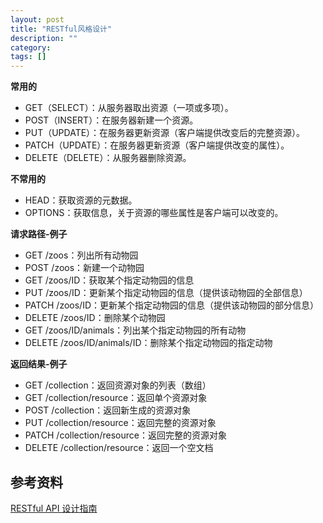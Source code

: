 ```yaml
---
layout: post
title: "RESTful风格设计"
description: ""
category:
tags: []
---
```


**常用的**

- GET（SELECT）：从服务器取出资源（一项或多项）。
- POST（INSERT）：在服务器新建一个资源。
- PUT（UPDATE）：在服务器更新资源（客户端提供改变后的完整资源）。
- PATCH（UPDATE）：在服务器更新资源（客户端提供改变的属性）。
- DELETE（DELETE）：从服务器删除资源。

**不常用的**

- HEAD：获取资源的元数据。
- OPTIONS：获取信息，关于资源的哪些属性是客户端可以改变的。

**请求路径-例子**

- GET /zoos：列出所有动物园
- POST /zoos：新建一个动物园
- GET /zoos/ID：获取某个指定动物园的信息
- PUT /zoos/ID：更新某个指定动物园的信息（提供该动物园的全部信息）
- PATCH /zoos/ID：更新某个指定动物园的信息（提供该动物园的部分信息）
- DELETE /zoos/ID：删除某个动物园
- GET /zoos/ID/animals：列出某个指定动物园的所有动物
- DELETE /zoos/ID/animals/ID：删除某个指定动物园的指定动物

**返回结果-例子**

- GET /collection：返回资源对象的列表（数组）
- GET /collection/resource：返回单个资源对象
- POST /collection：返回新生成的资源对象
- PUT /collection/resource：返回完整的资源对象
- PATCH /collection/resource：返回完整的资源对象
- DELETE /collection/resource：返回一个空文档


## 参考资料

[RESTful API 设计指南](http://www.ruanyifeng.com/blog/2014/05/restful_api)









